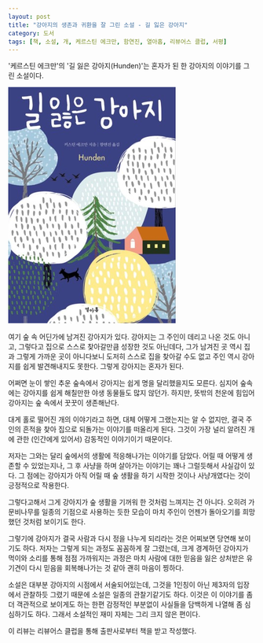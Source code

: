 ```yaml
---
layout: post
title: "강아지의 생존과 귀환을 잘 그린 소설 - 길 잃은 강아지"
category: 도서
tags: [책, 소설, 개, 케르스틴 에크만, 함연진, 열아홉, 리뷰어스 클럽, 서평]
---
```


'케르스틴 에크만'의
'길 잃은 강아지(Hunden)'는
혼자가 된 한 강아지의 이야기를 그린 소설이다.

![표지](/images/hunden-book-h480.jpg)

여기 숲 속 어딘가에 남겨진 강아지가 있다.
강아지는 그 주인이 데리고 나온 것도 아니고,
그렇다고 집으로 스스로 찾아갈만큼 성장한 것도 아닌데다,
그가 남겨진 곳 역시 집과 그렇게 가까운 곳이 아니다보니
도저히 스스로 집을 찾아갈 수도 없고
주인 역시 강아지를 쉽게 발견해내지도 못한다.
그렇게 강아지는 혼자가 된다.

어쩌면 눈이 쌓인 추운 숲속에서 강아지는 쉽게 명을 달리했을지도 모른다.
심지어 숲속에는 강아지를 쉽게 해칠만한 야생 동물들도 많지 않던가.
하지만, 뜻밖의 천운에 힘입어 강아지는 숲 속에서 꿋꿋이 생존해난다.

대게 홀로 떨어진 개의 이야기라고 하면,
대체 어떻게 그랬는지는 알 수 없지만,
결국 주인의 흔적을 찾아 집으로 되돌가는 이야기를 떠올리게 된다.
그것이 가장 널리 알려진 개에 관한 (인간에게 있어서) 감동적인 이야기이기 때문이다.

저자는 그와는 달리 숲에서의 생활에 적응해나가는 이야기를 담았다.
어릴 때 어떻게 생존할 수 있었는지나,
그 후 사냥을 하며 살아가는 이야기는 꽤나 그럴듯해서 사실감이 있다.
그 점에는 강아지가 아직 어릴 때 숲 생활을 하기 시작한 것이나 사냥개였다는 것이 긍정적으로 작용한다.

그렇다고해서 그게 강아지가 숲 생활을 기꺼워 한 것처럼 느껴지는 건 아니다.
오히려 가문비나무를 일종의 기점으로 사용하는 듯한 모습이
마치 주인이 언젠가 돌아오기를 희망했던 것처럼 보이기도 한다.

그렇기에 강아지가 결국 사람과 다시 정을 나누게 되리라는 것은 어찌보면 당연해 보이기도 하다.
저자는 그렇게 되는 과정도 꼼꼼하게 잘 그렸는데,
크게 경계하던 강아지가 먹이와 소리를 통해 점점 가까워지는 과정은
마치 사람에 대한 믿음을 잃은 상처받은 유기견이 다시 믿음을 회복해나가는 것 같아 괜히 마음이 찡하다.

소설은 대부분 강아지의 시점에서 서술되어있는데,
그것을 1인칭이 아닌 제3자의 입장에서 관찰하듯 그렸기 때문에 소설은 일종의 관찰기같기도 하다.
이것은 이 이야기를 좀 더 객관적으로 보이게도 하는 한편
감정적인 부분없이 사실들을 담백하게 나열해 좀 심심하기도 하다.
그래서 소설적인 재미 자체는 그리 크지 않은 편이다.



<div class="im im-info">
이 리뷰는 리뷰어스 클럽을 통해 출판사로부터 책을 받고 작성했다.
</div>

